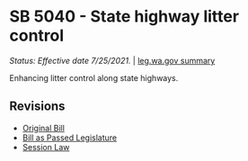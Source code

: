 # SB 5040 - State highway litter control
*Status: Effective date 7/25/2021.* | [leg.wa.gov summary](https://app.leg.wa.gov/billsummary?BillNumber=5040&Year=2021)

Enhancing litter control along state highways.

## Revisions
* [Original Bill](1/)
* [Bill as Passed Legislature](1/)
* [Session Law](1/)